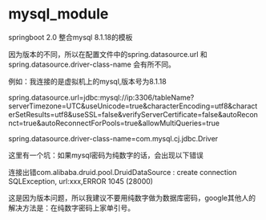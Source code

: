 # mysql_module
springboot 2.0 整合mysql 8.1.18的模板

因为版本的不同，所以在配置文件中的spring.datasource.url 和 spring.datasource.driver-class-name 会有所不同。

例如：我连接的是虚拟机上的mysql,版本号为8.1.18

spring.datasource.url=jdbc:mysql://ip:3306/tableName?  serverTimezone=UTC&useUnicode=true&characterEncoding=utf8&characterSetResults=utf8&useSSL=false&verifyServerCertificate=false&autoReconnct=true&autoReconnectForPools=true&allowMultiQueries=true

spring.datasource.driver-class-name=com.mysql.cj.jdbc.Driver

这里有一个坑：如果mysql密码为纯数字的话，会出现以下错误

连接出错com.alibaba.druid.pool.DruidDataSource   : create connection SQLException, url:xxx,ERROR 1045 (28000)

这是因为版本问题，所以我建议不要用纯数字做为数据库密码，google其他人的解决方法是：在纯数字密码上家单引号。

